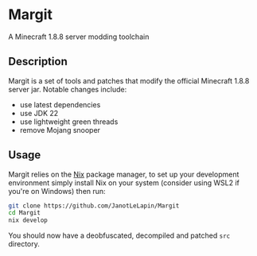 # Margit

A Minecraft 1.8.8 server modding toolchain

## Description

Margit is a set of tools and patches that modify the official Minecraft 1.8.8 server jar. Notable changes include:

- use latest dependencies
- use JDK 22
- use lightweight green threads
- remove Mojang snooper

## Usage

Margit relies on the [Nix](https://nixos.org/) package manager, to set up your development environment simply install Nix on your system (consider using WSL2 if you're on Windows) then run:

```sh
git clone https://github.com/JanotLeLapin/Margit
cd Margit
nix develop
```

You should now have a deobfuscated, decompiled and patched `src` directory.

